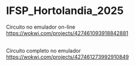 # IFSP_Hortolandia_2025

Circuito no emulador on-line <br>
https://wokwi.com/projects/427461093918842881 <br><br>

Circuito completo no emulador <br>
https://wokwi.com/projects/427461273992910849  <br> <br>
